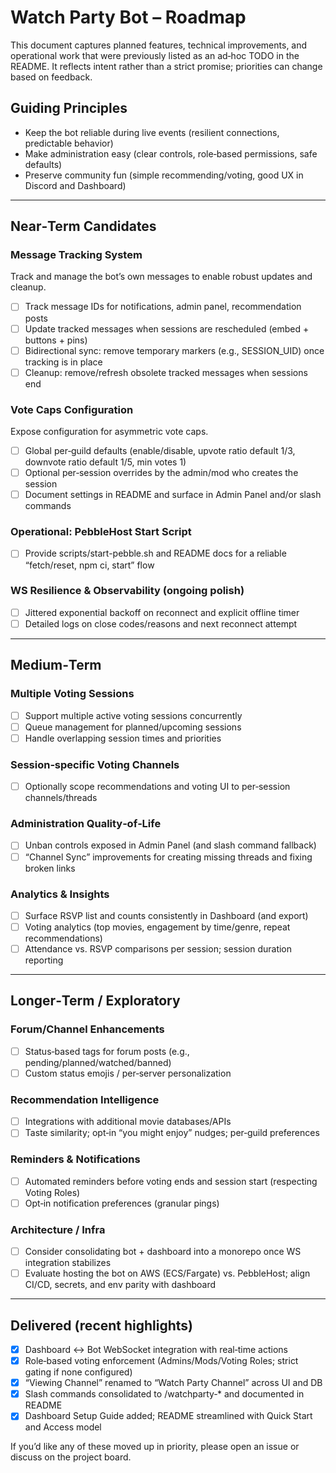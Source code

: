 # Watch Party Bot – Roadmap

This document captures planned features, technical improvements, and operational work that were previously listed as an ad‑hoc TODO in the README. It reflects intent rather than a strict promise; priorities can change based on feedback.

## Guiding Principles

- Keep the bot reliable during live events (resilient connections, predictable behavior)
- Make administration easy (clear controls, role‑based permissions, safe defaults)
- Preserve community fun (simple recommending/voting, good UX in Discord and Dashboard)

---

## Near‑Term Candidates

### Message Tracking System

Track and manage the bot’s own messages to enable robust updates and cleanup.

- [ ] Track message IDs for notifications, admin panel, recommendation posts
- [ ] Update tracked messages when sessions are rescheduled (embed + buttons + pins)
- [ ] Bidirectional sync: remove temporary markers (e.g., SESSION_UID) once tracking is in place
- [ ] Cleanup: remove/refresh obsolete tracked messages when sessions end

### Vote Caps Configuration

Expose configuration for asymmetric vote caps.

- [ ] Global per‑guild defaults (enable/disable, upvote ratio default 1/3, downvote ratio default 1/5, min votes 1)
- [ ] Optional per‑session overrides by the admin/mod who creates the session
- [ ] Document settings in README and surface in Admin Panel and/or slash commands

### Operational: PebbleHost Start Script

- [ ] Provide scripts/start-pebble.sh and README docs for a reliable “fetch/reset, npm ci, start” flow

### WS Resilience & Observability (ongoing polish)

- [ ] Jittered exponential backoff on reconnect and explicit offline timer
- [ ] Detailed logs on close codes/reasons and next reconnect attempt

---

## Medium‑Term

### Multiple Voting Sessions

- [ ] Support multiple active voting sessions concurrently
- [ ] Queue management for planned/upcoming sessions
- [ ] Handle overlapping session times and priorities

### Session‑specific Voting Channels

- [ ] Optionally scope recommendations and voting UI to per‑session channels/threads

### Administration Quality‑of‑Life

- [ ] Unban controls exposed in Admin Panel (and slash command fallback)
- [ ] “Channel Sync” improvements for creating missing threads and fixing broken links

### Analytics & Insights

- [ ] Surface RSVP list and counts consistently in Dashboard (and export)
- [ ] Voting analytics (top movies, engagement by time/genre, repeat recommendations)
- [ ] Attendance vs. RSVP comparisons per session; session duration reporting

---

## Longer‑Term / Exploratory

### Forum/Channel Enhancements

- [ ] Status‑based tags for forum posts (e.g., pending/planned/watched/banned)
- [ ] Custom status emojis / per‑server personalization

### Recommendation Intelligence

- [ ] Integrations with additional movie databases/APIs
- [ ] Taste similarity; opt‑in “you might enjoy” nudges; per‑guild preferences

### Reminders & Notifications

- [ ] Automated reminders before voting ends and session start (respecting Voting Roles)
- [ ] Opt‑in notification preferences (granular pings)

### Architecture / Infra

- [ ] Consider consolidating bot + dashboard into a monorepo once WS integration stabilizes
- [ ] Evaluate hosting the bot on AWS (ECS/Fargate) vs. PebbleHost; align CI/CD, secrets, and env parity with dashboard

---

## Delivered (recent highlights)

- [x] Dashboard ↔ Bot WebSocket integration with real‑time actions
- [x] Role‑based voting enforcement (Admins/Mods/Voting Roles; strict gating if none configured)
- [x] “Viewing Channel” renamed to “Watch Party Channel” across UI and DB
- [x] Slash commands consolidated to /watchparty‑\* and documented in README
- [x] Dashboard Setup Guide added; README streamlined with Quick Start and Access model

If you’d like any of these moved up in priority, please open an issue or discuss on the project board.
